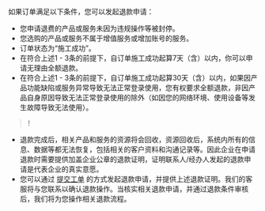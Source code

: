 如果订单满足以下条件，您可以发起退款申请：

- 您申请退费的产品或服务未因为违规操作等被封停。
- 您选购的产品或服务不属于增值服务或增加账号的服务。
- 订单状态为“施工成功”。
- 在符合上述1 - 3条的前提下，自订单施工成功起算7天（含）以内，你可以申请无理由全额退款。
- 在符合上述1 - 3条的前提下，自订单施工成功起算30天（含）以内，如果因产品功能缺陷或服务异常导致无法正常登录使用，您有权要求全额退款，非因产品自身原因导致无法正常登录使用的除外（如因您的网络环境、使用设备等发生故障导致无法使用）。

>!
- 退款完成后，相关产品和服务的资源将会回收，资源回收后，系统内所有的信息、数据等都无法恢复，包括相关的客户资料和沟通记录等。因此企业在申请退款时需要提供加盖企业公章的退款证明，证明联系人/经办人发起的退款申请是代表企业的真实意愿。
- 您可以通过 [提交工单](https://console.cloud.tencent.com/workorder/category) 的方式发起退款申请，并提供上述退款证明。我们的客服将与您联系以确认退款操作。当核实相关退款申请，并通过退款条件审核后，我们将为您操作相关退款流程。
